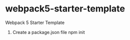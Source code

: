 # webpack5-starter-template

Webpack 5 Starter Template

1.  Create a package.json file
        npm init